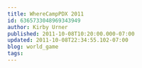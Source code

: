 ```yaml
---
title: WhereCampPDX 2011
id: 6365733048969343949
author: Kirby Urner
published: 2011-10-08T10:20:00.000-07:00
updated: 2011-10-08T22:34:55.102-07:00
blog: world_game
tags: 
---
```


